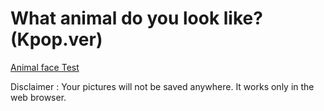# What animal do you look like? (Kpop.ver)


[Animal face Test](https://captain1014.github.io/animal_face/)

Disclaimer : Your pictures will not be saved anywhere. It works only in the web browser.

